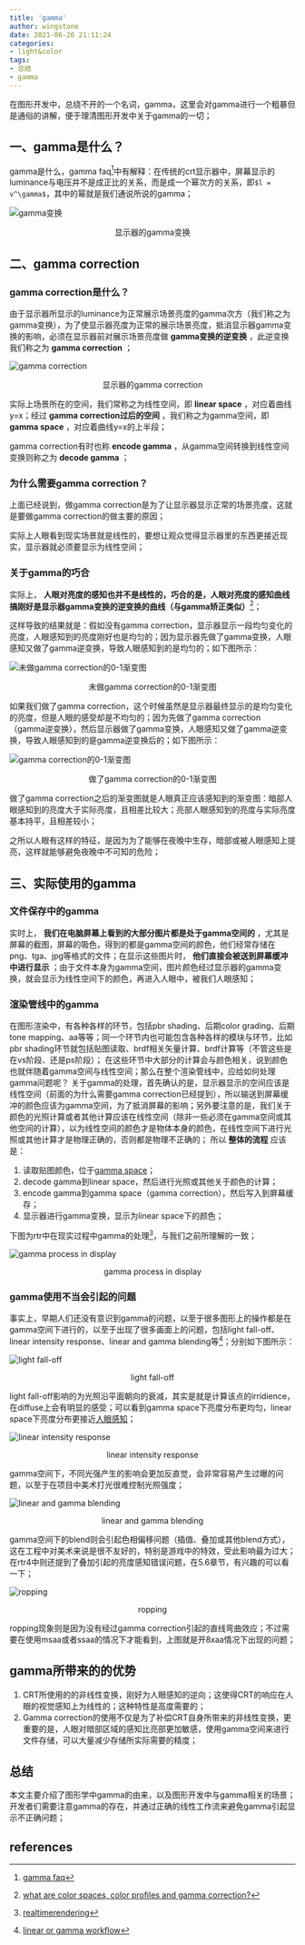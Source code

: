 ```yaml
---
title: 'gamma'
author: wingstone
date: 2021-06-26 21:11:24
categories:
- light&color
tags: 
- 总结
- gamma
---
```


在图形开发中，总绕不开的一个名词，gamma，这里会对gamma进行一个粗暴但是通俗的讲解，便于理清图形开发中关于gamma的一切；
<!--more-->

## 一、gamma是什么？

gamma是什么，gamma faq[^1]中有解释：在传统的crt显示器中，屏幕显示的luminance与电压并不是成正比的关系，而是成一个幂次方的关系，即`$l = v^\gamma$`，其中的幂就是我们通说所说的gamma；

![gamma变换](gamma.png)
<center>显示器的gamma变换</center>

## 二、gamma correction

### gamma correction是什么？

由于显示器所显示的luminance为正常展示场景亮度的gamma次方（我们称之为gamma变换），为了使显示器亮度为正常的展示场景亮度，抵消显示器gamma变换的影响，必须在显示器前对展示场景亮度做 **gamma变换的逆变换** ，此逆变换我们称之为 **gamma correction** ；

![gamma correction](gamma-correction.png)
<center>显示器的gamma correction</center>

实际上场景所在的空间，我们常称之为线性空间，即 **linear space** ，对应着曲线y=x；经过 **gamma correction过后的空间** ，我们称之为gamma空间，即 **gamma space** ，对应着曲线y=x的上半段；

gamma correction有时也称 **encode gamma** ，从gamma空间转换到线性空间变换则称之为 **decode gamma** ；

### 为什么需要gamma correction？

上面已经说到，做gamma correction是为了让显示器显示正常的场景亮度，这就是要做gamma correction的做主要的原因；

实际上人眼看到现实场景就是线性的，要想让观众觉得显示器里的东西更接近现实，显示器就必须要显示为线性空间；

### 关于gamma的巧合

实际上， **人眼对亮度的感知也并不是线性的，巧合的是，人眼对亮度的感知曲线搞刚好是显示器gamma变换的逆变换的曲线（与gamma矫正类似）**[^2]；

这样导致的结果就是：假如没有gamma correction，显示器显示一段均匀变化的亮度，人眼感知到的亮度刚好也是均匀的；因为显示器先做了gamma变换，人眼感知又做了gamma逆变换，导致人眼感知到的是均匀的；如下图所示：

![未做gamma correction的0-1渐变图](gradient-linear.png)
<center>未做gamma correction的0-1渐变图</center>

如果我们做了gamma correction，这个时候虽然是显示器最终显示的是均匀变化的亮度，但是人眼的感受却是不均匀的；因为先做了gamma correction（gamma逆变换），然后显示器做了gamma变换，人眼感知又做了gamma逆变换，导致人眼感知到的是gamma逆变换后的；如下图所示：

![gamma correction的0-1渐变图](gradient-gamma.png)
<center>做了gamma correction的0-1渐变图</center>

做了gamma correction之后的渐变图就是人眼真正应该感知到的渐变图：暗部人眼感知到的亮度大于实际亮度，且相差比较大；亮部人眼感知到的亮度与实际亮度基本持平，且相差较小；

之所以人眼有这样的特征，是因为为了能够在夜晚中生存，暗部或被人眼感知上提亮，这样就能够避免夜晚中不可知的危险；

## 三、实际使用的gamma

### 文件保存中的gamma

实时上， **我们在电脑屏幕上看到的大部分图片都是处于gamma空间的** ，尤其是屏幕的截图，屏幕的吸色，得到的都是gamma空间的颜色，他们经常存储在png、tga、jpg等格式的文件；在显示这些图片时， **他们直接会被送到屏幕缓冲中进行显示** ；由于文件本身为gamma空间，图片颜色经过显示器的gamma变换，就会显示为线性空间下的颜色，再进入人眼中，被我们人眼感知；

### 渲染管线中的gamma

在图形渲染中，有各种各样的环节，包括pbr shading、后期color grading、后期tone mapping、aa等等；同一个环节内也可能包含各种各样的模块与环节，比如pbr shading环节就包括贴图读取、brdf相关矢量计算、brdf计算等（不管这些是在vs阶段、还是ps阶段）；
在这些环节中大部分的计算会与颜色相关，说到颜色也就伴随着gamma空间与线性空间；那么在整个渲染管线中，应给如何处理gamma问题呢？
关于gamma的处理，首先确认的是，显示器显示的空间应该是线性空间（前面的为什么需要gamma correction已经提到），所以输送到屏幕缓冲的颜色应该为gamma空间，为了抵消屏幕的影响；另外要注意的是，我们关于颜色的光照计算或者其他计算应该在线性空间（除非一些必须在gamma空间或其他空间的计算），以为线性空间的颜色才是物体本身的颜色，在线性空间下进行光照或其他计算才是物理正确的，否则都是物理不正确的；
所以 **整体的流程** 应该是：

1. 读取贴图颜色，位于[gamma space](#文件保存中的gamma)；
2. decode gamma到linear space，然后进行光照或其他关于颜色的计算；
3. encode gamma到gamma space（gamma correction），然后写入到屏幕缓存；
4. 显示器进行gamma变换，显示为linear space下的颜色；

下图为rtr中在现实过程中gamma的处理[^3]，与我们之前所理解的一致；

![gamma process in display](gamma-process.png)
<center>gamma process in display</center>

### gamma使用不当会引起的问题

事实上，早期人们还没有意识到gamma的问题，以至于很多图形上的操作都是在gamma空间下进行的，以至于出现了很多画面上的问题，包括light fall-off、linear intensity response、linear and gamma blending等[^4]；分别如下图所示：

![light fall-off](gamma-compare.png)
<center>light fall-off</center>

light fall-off影响的为光照沿平面朝向的衰减，其实是就是计算该点的irridience，在diffuse上会有明显的感受；可以看到gamma space下亮度分布更均匀，linear space下亮度分布更接近[人眼感知](#关于gamma的巧合)；

![linear intensity response](gamma-compare1.png)
<center>linear intensity response</center>

gamma空间下，不同光强产生的影响会更加反直觉，会非常容易产生过曝的问题，以至于在项目中美术打光很难控制光照强度；

![linear and gamma blending](gamma-blend.png)
<center>linear and gamma blending</center>

gamma空间下的blend则会引起色相偏移问题（插值、叠加或其他blend方式），这在工程中对美术来说是很不友好的，特别是游戏中的特效，受此影响最为过大；在rtr4中则还提到了叠加引起的亮度感知错误问题，在5.6章节，有兴趣的可以看一下；

![ropping](gamma-ropping.png)
<center>ropping</center>

ropping现象则是因为没有经过gamma correction引起的直线弯曲效应；不过需要在使用msaa或者ssaa的情况下才能看到，上图就是开8xaa情况下出现的问题；

## gamma所带来的的优势

1. CRT所使用的的非线性变换，刚好为人眼感知的逆向；这使得CRT的响应在人眼的视觉感知上为线性的；这种特性是高度需要的；
2. Gamma correction的使用不仅是为了补偿CRT自身所带来的非线性变换，更重要的是，人眼对暗部区域的感知比亮部更加敏感，使用gamma空间来进行文件存储，可以大量减少存储所实际需要的精度；

## 总结

本文主要介绍了图形学中gamma的由来，以及图形开发中与gamma相关的场景；开发者们需要注意gamma的存在，并通过正确的线性工作流来避免gamma引起显示不正确问题；

## references

[^1]: [gamma faq](http://poynton.ca/notes/colour_and_gamma/GammaFAQ.html)
[^2]: [what are color spaces, color profiles and gamma correction?](https://www.wigglepixel.nl/en/blog/what-are-color-spaces-color-profiles-and-gamma-correction)
[^3]: [realtimerendering](http://www.realtimerendering.com/)
[^4]: [linear or gamma workflow](https://docs.unity3d.com/manual/linearrendering-linearorgammaworkflow.html#:~:text=linear%20or%20gamma%20workflow%20the%20unity%20editor%20offers,of%20a%20mesh%20to%20give%20it%20visual%20detail.)
